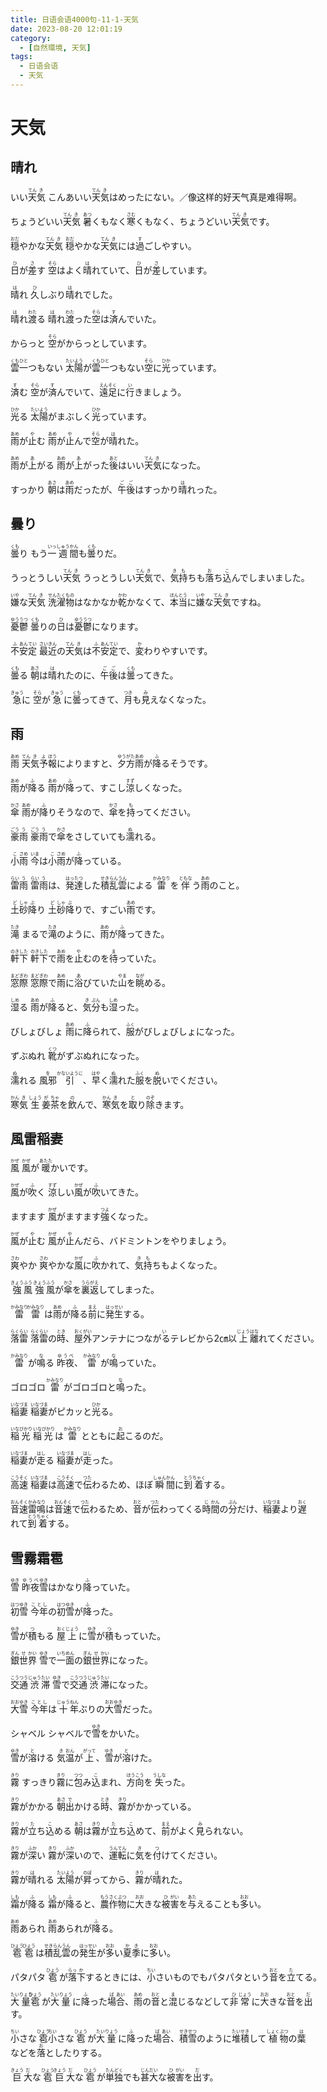 ```yaml
---
title: 日语会语4000句-11-1-天気
date: 2023-08-20 12:01:19
category:
  - [自然環境, 天気]
tags:
  - 日语会语
  - 天気
---
```


# 天気

## 晴れ

<ruby>いい<rt></rt>天<rt>てん</rt>気<rt>き</rt></ruby>
<ruby>こんあいい<rt></rt>天<rt>てん</rt>気<rt>き</rt>はめったにない。／像这样的好天气真是难得啊。</ruby>

<ruby>ちょうどいい<rt></rt>天<rt>てん</rt>気<rt>き</rt></ruby>
<ruby>暑<rt>あつ</rt>くもなく<rt></rt>寒<rt>さむ</rt>くもなく、ちょうどいい<rt></rt>天<rt>てん</rt>気<rt>き</rt>です。</ruby>

<ruby>穏<rt>おだ</rt>やかな<rt></rt>天<rt>てん</rt>気<rt>き</rt></ruby>
<ruby>穏<rt>おだ</rt>やかな<rt></rt>天<rt>てん</rt>気<rt>き</rt>には<rt></rt>過<rt>す</rt>ごしやすい。</ruby>

<ruby>日<rt>ひ</rt>が<rt></rt>差<rt>さ</rt>す</ruby>
<ruby>空<rt>そら</rt>はよく<rt></rt>晴<rt>は</rt>れていて、<rt></rt>日<rt>ひ</rt>が<rt></rt>差<rt>さ</rt>しています。</ruby>

<ruby>晴<rt>は</rt>れ</ruby>
<ruby>久<rt>ひ</rt>しぶり<rt></rt>晴<rt>は</rt>れでした。</ruby>

<ruby>晴<rt>は</rt>れ<rt></rt>渡<rt>わた</rt>る</ruby>
<ruby>晴<rt>は</rt>れ<rt></rt>渡<rt>わた</rt>った<rt></rt>空<rt>そら</rt>は<rt></rt>済<rt>す</rt>んでいた。</ruby>

<ruby>からっと</ruby>
<ruby>空<rt>そら</rt>がからっとしています。</ruby>

<ruby>雲<rt>くも</rt>一<rt>ひと</rt>つもない</ruby>
<ruby>太<rt>たい</rt>陽<rt>よう</rt>が<rt></rt>雲<rt>くも</rt>一<rt>ひと</rt>つもない<rt></rt>空<rt>そら</rt>に<rt></rt>光<rt>ひか</rt>っています。</ruby>

<ruby>済<rt>す</rt>む</ruby>
<ruby>空<rt>そら</rt>が<rt></rt>済<rt>す</rt>んでいて、<rt></rt>遠<rt>えん</rt>足<rt>そく</rt>に<rt></rt>行<rt>い</rt>きましょう。</ruby>

<ruby>光<rt>ひか</rt>る</ruby>
<ruby>太<rt>たい</rt>陽<rt>よう</rt>がまぶしく<rt></rt>光<rt>ひか</rt>っています。</ruby>

<ruby>雨<rt>あめ</rt>が<rt></rt>止<rt>や</rt>む</ruby>
<ruby>雨<rt>あめ</rt>が<rt></rt>止<rt>や</rt>んで<rt></rt>空<rt>そら</rt>が<rt></rt>晴<rt>は</rt>れた。</ruby>

<ruby>雨<rt>あめ</rt>が<rt></rt>上<rt>あ</rt>がる</ruby>
<ruby>雨<rt>あめ</rt>が<rt></rt>上<rt>あ</rt>がった<rt></rt>後<rt>あと</rt>はいい<rt></rt>天<rt>てん</rt>気<rt>き</rt>になった。</ruby>

<ruby>すっかり</ruby>
<ruby>朝<rt>あさ</rt>は<rt></rt>雨<rt>あめ</rt>だったが、<rt></rt>午<rt>ご</rt>後<rt>ご</rt>はすっかり<rt></rt>晴<rt>は</rt>れった。</ruby>

## 曇り

<ruby>曇<rt>くも</rt>り</ruby>
<ruby>もう<rt></rt>一<rt>いっ</rt>週<rt>しゅう</rt>間<rt>かん</rt>も<rt></rt>曇<rt>くも</rt>りだ。</ruby>

<ruby>うっとうしい<rt></rt>天<rt>てん</rt>気<rt>き</rt></ruby>
<ruby>うっとうしい<rt></rt>天<rt>てん</rt>気<rt>き</rt>で、<rt></rt>気<rt>き</rt>持<rt>も</rt>ちも<rt></rt>落<rt>お</rt>ち<rt></rt>込<rt>こ</rt>んでしまいました。</ruby>

<ruby>嫌<rt>いや</rt>な<rt></rt>天<rt>てん</rt>気<rt>き</rt></ruby>
<ruby>洗<rt>せん</rt>濯<rt>たく</rt>物<rt>もの</rt>はなかなか<rt></rt>乾<rt>かわ</rt>かなくて、<rt></rt>本<rt>ほん</rt>当<rt>とう</rt>に<rt></rt>嫌<rt>いや</rt>な<rt></rt>天<rt>てん</rt>気<rt>き</rt>ですね。</ruby>

<ruby>憂<rt>ゆう</rt>鬱<rt>うつ</rt></ruby>
<ruby>曇<rt>くも</rt>りの<rt></rt>日<rt>ひ</rt>は<rt></rt>憂<rt>ゆう</rt>鬱<rt>うつ</rt>になります。</ruby>

<ruby>不<rt>ふ</rt>安<rt>あん</rt>定<rt>てい</rt></ruby>
<ruby>最<rt>さい</rt>近<rt>きん</rt>の<rt></rt>天<rt>てん</rt>気<rt>き</rt>は<rt></rt>不<rt>ふ</rt>安<rt>あん</rt>定<rt>てい</rt>で、<rt></rt>変<rt>か</rt>わりやすいです。</ruby>

<ruby>曇<rt>くも</rt>る</ruby>
<ruby>朝<rt>あさ</rt>は<rt></rt>晴<rt>は</rt>れたのに、<rt></rt>午<rt>ご</rt>後<rt>ご</rt>は<rt></rt>曇<rt>くも</rt>ってきた。</ruby>

<ruby>急<rt>きゅう</rt>に</ruby>
<ruby>空<rt>そら</rt>が<rt></rt>急<rt>きゅう</rt>に<rt></rt>曇<rt>くも</rt>ってきて、<rt></rt>月<rt>つき</rt>も<rt></rt>見<rt>み</rt>えなくなった。</ruby>

## 雨

<ruby>雨<rt>あめ</rt></ruby>
<ruby>天<rt>てん</rt>気<rt>き</rt>予<rt>よ</rt>報<rt>ほう</rt>によりますと、<rt></rt>夕<rt>ゆう</rt>方<rt>がた</rt>雨<rt>あめ</rt>が<rt></rt>降<rt>ふ</rt>るそうです。</ruby>

<ruby>雨<rt>あめ</rt>が<rt></rt>降<rt>ふ</rt>る</ruby>
<ruby>雨<rt>あめ</rt>が<rt></rt>降<rt>ふ</rt>って、すこし<rt></rt>涼<rt>すず</rt>しくなった。</ruby>

<ruby>傘<rt>かさ</rt></ruby>
<ruby>雨<rt>あめ</rt>が<rt></rt>降<rt>ふ</rt>りそうなので、<rt></rt>傘<rt>かさ</rt>を<rt></rt>持<rt>も</rt>ってください。</ruby>

<ruby>豪<rt>ごう</rt>雨<rt>う</rt></ruby>
<ruby>豪<rt>ごう</rt>雨<rt>う</rt>で<rt></rt>傘<rt>かさ</rt>をさしていても<rt></rt>濡<rt>ぬ</rt>れる。</ruby>

<ruby>小<rt>こ</rt>雨<rt>さめ</rt></ruby>
<ruby>今<rt>いま</rt>は<rt></rt>小<rt>こ</rt>雨<rt>さめ</rt>が<rt></rt>降<rt>ふ</rt>っている。</ruby>

<ruby>雷<rt>らい</rt>雨<rt>う</rt></ruby>
<ruby>雷<rt>らい</rt>雨<rt>う</rt>は、<rt></rt>発<rt>はっ</rt>達<rt>たつ</rt>した<rt></rt>積<rt>せき</rt>乱<rt>らん</rt>雲<rt>うん</rt>による<rt></rt>雷<rt>かみなり</rt>を<rt></rt>伴<rt>ともな</rt>う<rt></rt>雨<rt>あめ</rt>のこと。</ruby>

<ruby>土<rt>ど</rt>砂<rt>しゃ</rt>降<rt>ぶ</rt>り</ruby>
<ruby>土<rt>ど</rt>砂<rt>しゃ</rt>降<rt>ぶ</rt>りで、すごい<rt></rt>雨<rt>あめ</rt>です。</ruby>

<ruby>滝<rt>たき</rt></ruby>
<ruby>まるで<rt></rt>滝<rt>たき</rt>のように、<rt></rt>雨<rt>あめ</rt>が<rt></rt>降<rt>ふ</rt>ってきた。</ruby>

<ruby>軒<rt>のき</rt>下<rt>した</rt></ruby>
<ruby>軒<rt>のき</rt>下<rt>した</rt>で<rt></rt>雨<rt>あめ</rt>を<rt></rt>止<rt>や</rt>むのを<rt></rt>待<rt>ま</rt>っていた。</ruby>

<ruby>窓<rt>まど</rt>際<rt>ぎわ</rt></ruby>
<ruby>窓<rt>まど</rt>際<rt>ぎわ</rt>で<rt></rt>雨<rt>あめ</rt>に<rt></rt>浴<rt>あ</rt>びていた<rt></rt>山<rt>やま</rt>を<rt></rt>眺<rt>なが</rt>める。</ruby>

<ruby>湿<rt>しめ</rt>る</ruby>
<ruby>雨<rt>あめ</rt>が<rt></rt>降<rt>ふ</rt>ると、<rt></rt>気<rt>き</rt>分<rt>ぶん</rt>も<rt></rt>湿<rt>しめ</rt>った。</ruby>

<ruby>びしょびしょ</ruby>
<ruby>雨<rt>あめ</rt>に<rt></rt>降<rt>ふ</rt>られて、<rt></rt>服<rt>ふく</rt>がびしょびしょになった。</ruby>

<ruby>ずぶぬれ</ruby>
<ruby>靴<rt>くつ</rt>がずぶぬれになった。</ruby>

<ruby>濡<rt>ぬ</rt>れる</ruby>
<ruby>風邪<rt>を</rt>引<rt>かないように</rt>、<rt></rt>早<rt>はや</rt>く<rt></rt>濡<rt>ぬ</rt>れた<rt></rt>服<rt>ふく</rt>を<rt></rt>脱<rt>ぬ</rt>いでください。</ruby>

<ruby>寒<rt>かん</rt>気<rt>き</rt></ruby>
<ruby>生<rt>しょう</rt>姜<rt>が</rt>茶<rt>ちゃ</rt>を<rt></rt>飲<rt>の</rt>んで、<rt></rt>寒<rt>かん</rt>気<rt>き</rt>を<rt></rt>取<rt>と</rt>り<rt></rt>除<rt>のぞ</rt>きます。</ruby>

## 風雷稲妻

<ruby>風<rt>かぜ</rt></ruby>
<ruby>風<rt>かぜ</rt>が<rt></rt>暖<rt>あたた</rt>かいです。</ruby>

<ruby>風<rt>かぜ</rt>が<rt></rt>吹<rt>ふ</rt>く</ruby>
<ruby>涼<rt>すず</rt>しい<rt></rt>風<rt>かぜ</rt>が<rt></rt>吹<rt>ふ</rt>いてきた。</ruby>

<ruby>ますます</ruby>
<ruby>風<rt>かぜ</rt>がますます<rt></rt>強<rt>つよ</rt>くなった。</ruby>

<ruby>風<rt>かぜ</rt>が<rt></rt>止<rt>や</rt>む</ruby>
<ruby>風<rt>かぜ</rt>が<rt></rt>止<rt>や</rt>んだら、バドミントンをやりましょう。</ruby>

<ruby>爽<rt>さわ</rt>やか</ruby>
<ruby>爽<rt>さわ</rt>やかな<rt></rt>風<rt>かぜ</rt>に<rt></rt>吹<rt>ふ</rt>かれて、<rt></rt>気<rt>き</rt>持<rt>も</rt>ちもよくなった。</ruby>

<ruby>強<rt>きょう</rt>風<rt>ふう</rt></ruby>
<ruby>強<rt>きょう</rt>風<rt>ふう</rt>が<rt></rt>傘<rt>かさ</rt>を<rt></rt>裏<rt>うら</rt>返<rt>がえ</rt>してしまった。</ruby>

<ruby>雷<rt>かみなり</rt></ruby>
<ruby>雷<rt>かみなり</rt>は<rt></rt>雨<rt>あめ</rt>が<rt></rt>降<rt>ふ</rt>る<rt></rt>前<rt>まえ</rt>に<rt></rt>発<rt>はっ</rt>生<rt>せい</rt>する。</ruby>

<ruby>落<rt>らく</rt>雷<rt>らい</rt></ruby>
<ruby>落<rt>らく</rt>雷<rt>らい</rt>の<rt></rt>時<rt>とき</rt>、<rt></rt>屋<rt>おく</rt>外<rt>がい</rt>アンテナにつながるテレビから2㎝以<rt>い</rt>上<rt>じょう</rt>離<rt>はな</rt>れてください。</ruby>

<ruby>雷<rt>かみなり</rt>が<rt></rt>鳴<rt>な</rt>る</ruby>
<ruby>昨夜<rt>ゆうべ</rt>、<rt></rt>雷<rt>かみなり</rt>が<rt></rt>鳴<rt>な</rt>っていた。</ruby>

<ruby>ゴロゴロ</ruby>
<ruby>雷<rt>かみなり</rt>がゴロゴロと<rt></rt>鳴<rt>な</rt>った。</ruby>

<ruby>稲<rt>いな</rt>妻<rt>づま</rt></ruby>
<ruby>稲<rt>いな</rt>妻<rt>づま</rt>がピカッと<rt></rt>光<rt>ひか</rt>る。</ruby>

<ruby>稲<rt>いな</rt>光<rt>びかり</rt></ruby>
<ruby>稲<rt>いな</rt>光<rt>びかり</rt>は<rt></rt>雷<rt>かみなり</rt>とともに<rt></rt>起<rt>お</rt>こるのだ。</ruby>

<ruby>稲<rt>いな</rt>妻<rt>づま</rt>が<rt></rt>走<rt>はし</rt>る</ruby>
<ruby>稲<rt>いな</rt>妻<rt>づま</rt>が<rt></rt>走<rt>はし</rt>った。</ruby>

<ruby>高<rt>こう</rt>速<rt>そく</rt></ruby>
<ruby>稲<rt>いな</rt>妻<rt>づま</rt>は<rt></rt>高<rt>こう</rt>速<rt>そく</rt>で<rt></rt>伝<rt>つた</rt>わるため、ほぼ<rt></rt>瞬<rt>しゅん</rt>間<rt>かん</rt>に<rt></rt>到<rt>とう</rt>着<rt>ちゃく</rt>する。</ruby>

<ruby>音<rt>おん</rt>速<rt>そく</rt></ruby>
<ruby>雷<rt>かみ</rt>鳴<rt>なり</rt>は<rt></rt>音<rt>おん</rt>速<rt>そく</rt>で<rt></rt>伝<rt>つた</rt>わるため、<rt></rt>音<rt>おと</rt>が<rt></rt>伝<rt>つた</rt>わってくる<rt></rt>時<rt>じ</rt>間<rt>かん</rt>の<rt></rt>分<rt>ぶん</rt>だけ、<rt></rt>稲<rt>いな</rt>妻<rt>づま</rt>より<rt></rt>遅<rt>おく</rt>れて<rt></rt>到<rt>とう</rt>着<rt>ちゃく</rt>する。</ruby>

## 雪霧霜雹

<ruby>雪<rt>ゆき</rt></ruby>
<ruby>昨夜<rt>ゆうべ</rt>雪<rt>ゆき</rt>はかなり<rt></rt>降<rt>ふ</rt>っていた。</ruby>

<ruby>初<rt>はつ</rt>雪<rt>ゆき</rt></ruby>
<ruby>今年<rt>ことし</rt>の<rt></rt>初<rt>はつ</rt>雪<rt>ゆき</rt>が<rt></rt>降<rt>ふ</rt>った。</ruby>

<ruby>雪<rt>ゆき</rt>が<rt></rt>積<rt>つ</rt>もる</ruby>
<ruby>屋<rt>おく</rt>上<rt>じょう</rt>に<rt></rt>雪<rt>ゆき</rt>が<rt></rt>積<rt>つ</rt>もっていた。</ruby>

<ruby>銀<rt>ぎん</rt>世<rt>せ</rt>界<rt>かい</rt></ruby>
<ruby>雪<rt>ゆき</rt>で<rt></rt>一<rt>いち</rt>面<rt>めん</rt>の<rt></rt>銀<rt>ぎん</rt>世<rt>せ</rt>界<rt>かい</rt>になった。</ruby>

<ruby>交<rt>こう</rt>通<rt>つう</rt>渋<rt>じゅう</rt>滞<rt>たい</rt></ruby>
<ruby>雪<rt>ゆき</rt>で<rt></rt>交<rt>こう</rt>通<rt>つう</rt>渋<rt>じゅう</rt>滞<rt>たい</rt>になった。</ruby>

<ruby>大<rt>おお</rt>雪<rt>ゆき</rt></ruby>
<ruby>今年<rt>ことし</rt>は<rt></rt>十<rt>じゅう</rt>年<rt>ねん</rt>ぶりの<rt></rt>大<rt>おお</rt>雪<rt>ゆき</rt>だった。</ruby>

<ruby>シャベル</ruby>
<ruby>シャベルで<rt></rt>雪<rt>ゆき</rt>をかいた。</ruby>

<ruby>雪<rt>ゆき</rt>が<rt></rt>溶<rt>と</rt>ける</ruby>
<ruby>気<rt>き</rt>温<rt>おん</rt>が<rt></rt>上<rt>がって</rt>、<rt></rt>雪<rt>ゆき</rt>が<rt></rt>溶<rt>と</rt>けた。</ruby>

<ruby>霧<rt>きり</rt></ruby>
<ruby>すっきり<rt></rt>霧<rt>きり</rt>に<rt></rt>包<rt>つつ</rt>み<rt></rt>込<rt>こ</rt>まれ、<rt></rt>方<rt>ほう</rt>向<rt>こう</rt>を<rt></rt>失<rt>うしな</rt>った。</ruby>

<ruby>霧<rt>きり</rt>がかかる</ruby>
<ruby>朝<rt>あさ</rt>出<rt>で</rt>かける<rt></rt>時<rt>とき</rt>、<rt></rt>霧<rt>きり</rt>がかかっている。</ruby>

<ruby>霧<rt>きり</rt>が<rt></rt>立<rt>た</rt>ち<rt></rt>込<rt>こ</rt>める</ruby>
<ruby>朝<rt>あさ</rt>は<rt></rt>霧<rt>きり</rt>が<rt></rt>立<rt>た</rt>ち<rt></rt>込<rt>こ</rt>めて、<rt></rt>前<rt>まえ</rt>がよく<rt></rt>見<rt>み</rt>られない。</ruby>

<ruby>霧<rt>きり</rt>が<rt></rt>深<rt>ふか</rt>い</ruby>
<ruby>霧<rt>きり</rt>が<rt></rt>深<rt>ふか</rt>いので、<rt></rt>運<rt>うん</rt>転<rt>てん</rt>に<rt></rt>気<rt>き</rt>を<rt></rt>付<rt>つ</rt>けてください。</ruby>

<ruby>霧<rt>きり</rt>が<rt></rt>晴<rt>は</rt>れる</ruby>
<ruby>太<rt>たい</rt>陽<rt>よう</rt>が<rt></rt>昇<rt>のぼ</rt>ってから、<rt></rt>霧<rt>きり</rt>が<rt></rt>晴<rt>は</rt>れた。</ruby>

<ruby>霜<rt>しも</rt>が<rt></rt>降<rt>ふ</rt>る</ruby>
<ruby>霜<rt>しも</rt>が<rt></rt>降<rt>ふ</rt>ると、<rt></rt>農<rt>もう</rt>作<rt>さく</rt>物<rt>ぶつ</rt>に<rt></rt>大<rt>おお</rt>きな<rt></rt>被<rt>ひ</rt>害<rt>がい</rt>を<rt></rt>与<rt>あた</rt>えることも<rt></rt>多<rt>おお</rt>い。</ruby>

<ruby>雨<rt>あめ</rt>あられ</ruby>
<ruby>雨<rt>あめ</rt>あられが<rt></rt>降<rt>ふ</rt>る。</ruby>

<ruby>雹<rt>ひょう</rt></ruby>
<ruby>雹<rt>ひょう</rt>は<rt></rt>積<rt>せき</rt>乱<rt>らん</rt>雲<rt>うん</rt>の<rt></rt>発<rt>はっ</rt>生<rt>せい</rt>が<rt></rt>多<rt>おお</rt>い<rt></rt>夏<rt>か</rt>季<rt>き</rt>に<rt></rt>多<rt>おお</rt>い。</ruby>

<ruby>パタパタ</ruby>
<ruby>雹<rt>ひょう</rt>が<rt></rt>落<rt>らっ</rt>下<rt>か</rt>するときには、<rt></rt>小<rt>ちい</rt>さいものでもパタパタという<rt></rt>音<rt>おと</rt>を<rt></rt>立<rt>た</rt>てる。</ruby>

<ruby>大<rt>たい</rt>量<rt>りょう</rt></ruby>
<ruby>雹<rt>ひょう</rt>が<rt></rt>大<rt>たい</rt>量<rt>りょう</rt>に<rt></rt>降<rt>ふ</rt>った<rt></rt>場<rt>ば</rt>合<rt>あい</rt>、<rt></rt>雨<rt>あめ</rt>の<rt></rt>音<rt>おと</rt>と<rt></rt>混<rt>ま</rt>じるなどして<rt></rt>非<rt>ひ</rt>常<rt>じょう</rt>に<rt></rt>大<rt>おお</rt>きな<rt></rt>音<rt>おと</rt>を<rt></rt>出<rt>だ</rt>す。</ruby>

<ruby>小<rt>ちい</rt>さな<rt></rt>雹<rt>ひょう</rt></ruby>
<ruby>小<rt>ちい</rt>さな<rt></rt>雹<rt>ひょう</rt>が<rt></rt>大<rt>たい</rt>量<rt>りょう</rt>に<rt></rt>降<rt>ふ</rt>った<rt></rt>場<rt>ば</rt>合<rt>あい</rt>、<rt></rt>積<rt>せき</rt>雪<rt>せつ</rt>のように<rt></rt>堆<rt>たい</rt>積<rt>せき</rt>して<rt></rt>植<rt>しょく</rt>物<rt>ぶつ</rt>の<rt></rt>葉<rt>は</rt>などを<rt></rt>落<rt>お</rt>としたりする。</ruby>

<ruby>巨<rt>きょう</rt>大<rt>だ</rt>な<rt></rt>雹<rt>ひょう</rt></ruby>
<ruby>巨<rt>きょう</rt>大<rt>だ</rt>な<rt></rt>雹<rt>ひょう</rt>が<rt></rt>単<rt>たん</rt>独<rt>どく</rt>でも<rt></rt>甚<rt>じん</rt>大<rt>だい</rt>な<rt></rt>被<rt>ひ</rt>害<rt>がい</rt>を<rt></rt>出<rt>だ</rt>す。</ruby>


